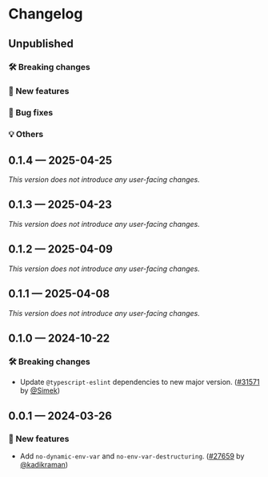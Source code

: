 # Changelog

## Unpublished

### 🛠 Breaking changes

### 🎉 New features

### 🐛 Bug fixes

### 💡 Others

## 0.1.4 — 2025-04-25

_This version does not introduce any user-facing changes._

## 0.1.3 — 2025-04-23

_This version does not introduce any user-facing changes._

## 0.1.2 — 2025-04-09

_This version does not introduce any user-facing changes._

## 0.1.1 — 2025-04-08

_This version does not introduce any user-facing changes._

## 0.1.0 — 2024-10-22

### 🛠 Breaking changes

- Update `@typescript-eslint` dependencies to new major version. ([#31571](https://github.com/expo/expo/pull/31571) by [@Simek](https://github.com/Simek))

## 0.0.1 — 2024-03-26

### 🎉 New features

- Add `no-dynamic-env-var` and `no-env-var-destructuring`. ([#27659](https://github.com/expo/expo/pull/27659) by [@kadikraman](https://github.com/kadikraman))
